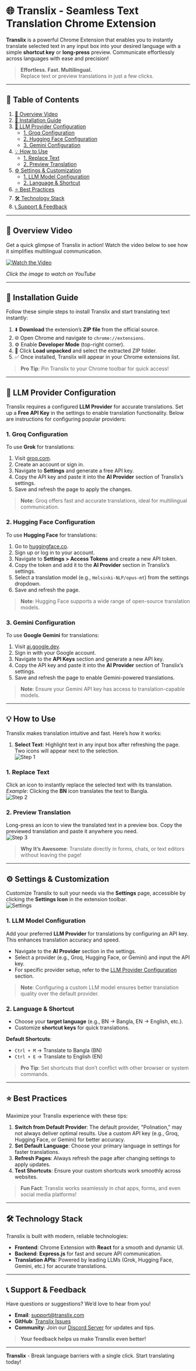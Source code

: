 # 🌐 **Translix** - Seamless Text Translation Chrome Extension  

**Translix** is a powerful Chrome Extension that enables you to instantly translate selected text in any input box into your desired language with a simple **shortcut key** or **long-press** preview. Communicate effortlessly across languages with ease and precision!  

> **Effortless. Fast. Multilingual.**  
> Replace text or preview translations in just a few clicks.  

---

## 📑 **Table of Contents**  

1. [🎥 Overview Video](#overview-video)  
2. [🚀 Installation Guide](#installation-guide)  
3. [🔑 LLM Provider Configuration](#llm-provider-configuration)  
   - [1. Groq Configuration](#1-grok-configuration)  
   - [2. Hugging Face Configuration](#2-hugging-face-configuration)  
   - [3. Gemini Configuration](#3-gemini-configuration)  
4. [💡 How to Use](#how-to-use)  
   - [1. Replace Text](#1-replace-text)  
   - [2. Preview Translation](#2-preview-translation)  
5. [⚙️ Settings & Customization](#settings--customization)  
   - [1. LLM Model Configuration](#1-llm-model-configuration)  
   - [2. Language & Shortcut](#2-language--shortcut)  
6. [⭐ Best Practices](#best-practices)  
7. [🛠️ Technology Stack](#technology-stack)  
8. [📞 Support & Feedback](#support--feedback)  

---

## 🎥 **Overview Video**  

Get a quick glimpse of Translix in action! Watch the video below to see how it simplifies multilingual communication.  

[![Watch the Video](https://img.youtube.com/vi/9PSBWwj9DU8/maxresdefault.jpg)](https://www.youtube.com/watch?v=9PSBWwj9DU8)  

*Click the image to watch on YouTube*  

---

## 🚀 **Installation Guide**  

Follow these simple steps to install Translix and start translating text instantly:  

1. ⬇️ **Download** the extension’s **ZIP file** from the official source.  
2. 🌐 Open Chrome and navigate to `chrome://extensions`.  
3. ⚙️ Enable **Developer Mode** (top-right corner).  
4. 📂 Click **Load unpacked** and select the extracted ZIP folder.  
5. ✅ Once installed, Translix will appear in your Chrome extensions list.  

> **Pro Tip**: Pin Translix to your Chrome toolbar for quick access!  

---

## 🔑 **LLM Provider Configuration**  

Translix requires a configured **LLM Provider** for accurate translations. Set up a **Free API Key** in the settings to enable translation functionality. Below are instructions for configuring popular providers:  

### 1. Groq Configuration  

To use **Grok** for translations:  
1. Visit [groq.com](http://groq.com).  
2. Create an account or sign in.  
3. Navigate to **Settings** and generate a free API key.  
4. Copy the API key and paste it into the **AI Provider** section of Translix’s settings.  
5. Save and refresh the page to apply the changes.  

> **Note**: Groq offers fast and accurate translations, ideal for multilingual communication.  

### 2. Hugging Face Configuration  

To use **Hugging Face** for translations:  
1. Go to [huggingface.co](https://huggingface.co).  
2. Sign up or log in to your account.  
3. Navigate to **Settings > Access Tokens** and create a new API token.  
4. Copy the token and add it to the **AI Provider** section in Translix’s settings.  
5. Select a translation model (e.g., `Helsinki-NLP/opus-mt`) from the settings dropdown.  
6. Save and refresh the page.  

> **Note**: Hugging Face supports a wide range of open-source translation models.  

### 3. Gemini Configuration  

To use **Google Gemini** for translations:  
1. Visit [ai.google.dev](https://ai.google.dev).  
2. Sign in with your Google account.  
3. Navigate to the **API Keys** section and generate a new API key.  
4. Copy the API key and paste it into the **AI Provider** section of Translix’s settings.  
5. Save and refresh the page to enable Gemini-powered translations.  

> **Note**: Ensure your Gemini API key has access to translation-capable models.  

---

## 💡 **How to Use**  

Translix makes translation intuitive and fast. Here’s how it works:  

1. **Select Text**: Highlight text in any input box after refreshing the page. Two icons will appear next to the selection.  
   ![Step 1](https://i.postimg.cc/k5rgGp9j/step-1.jpg)  

### 1. Replace Text  

Click an icon to instantly replace the selected text with its translation.  
*Example*: Clicking the **BN** icon translates the text to Bangla.  
![Step 2](https://i.postimg.cc/rmMyCRDx/step-2.jpg)  

### 2. Preview Translation  

Long-press an icon to view the translated text in a preview box. Copy the previewed translation and paste it anywhere you need.  
![Step 3](https://i.postimg.cc/4dPf84cM/step-3.jpg)  

> **Why It’s Awesome**: Translate directly in forms, chats, or text editors without leaving the page!  

---

## ⚙️ **Settings & Customization**  

Customize Translix to suit your needs via the **Settings** page, accessible by clicking the **Settings Icon** in the extension toolbar.  
![Settings](https://i.postimg.cc/4dPf84cM/step-3.jpg)  

### 1. LLM Model Configuration  

Add your preferred **LLM Provider** for translations by configuring an API key. This enhances translation accuracy and speed.  

- Navigate to the **AI Provider** section in the settings.  
- Select a provider (e.g., Groq, Hugging Face, or Gemini) and input the API key.  
- For specific provider setup, refer to the [LLM Provider Configuration](#llm-provider-configuration) section.  

> **Note**: Configuring a custom LLM model ensures better translation quality over the default provider.  

### 2. Language & Shortcut  

- Choose your **target language** (e.g., BN → Bangla, EN → English, etc.).  
- Customize **shortcut keys** for quick translations.  

**Default Shortcuts**:  
- `Ctrl + M` → Translate to Bangla (BN)  
- `Ctrl + E` → Translate to English (EN)  

> **Pro Tip**: Set shortcuts that don’t conflict with other browser or system commands.  

---

## ⭐ **Best Practices**  

Maximize your Translix experience with these tips:  

1. **Switch from Default Provider**: The default provider, "Polination," may not always deliver optimal results. Use a custom API key (e.g., Groq, Hugging Face, or Gemini) for better accuracy.  
2. **Set Default Language**: Choose your primary language in settings for faster translations.  
3. **Refresh Pages**: Always refresh the page after changing settings to apply updates.  
4. **Test Shortcuts**: Ensure your custom shortcuts work smoothly across websites.  

> **Fun Fact**: Translix works seamlessly in chat apps, forms, and even social media platforms!  

---

## 🛠️ **Technology Stack**  

Translix is built with modern, reliable technologies:  

- **Frontend**: Chrome Extension with **React** for a smooth and dynamic UI.  
- **Backend**: **Express.js** for fast and secure API communication.  
- **Translation APIs**: Powered by leading LLMs (Grok, Hugging Face, Gemini, etc.) for accurate translations.  

---

## 📞 **Support & Feedback**  

Have questions or suggestions? We’d love to hear from you!  

- **Email**: support@translix.com  
- **GitHub**: [Translix Issues](https://github.com/translix/extension)  
- **Community**: Join our [Discord Server](https://discord.gg/translix) for updates and tips.  

> **Your feedback helps us make Translix even better!**

---

**Translix** - Break language barriers with a single click. Start translating today!  